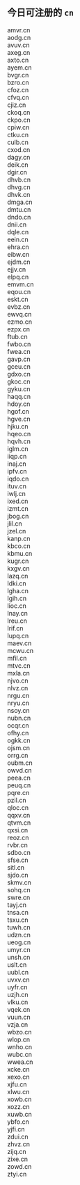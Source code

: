 
## 今日可注册的 `cn`
>
amvr.cn   
aodg.cn   
avuv.cn   
axeg.cn   
axto.cn   
ayem.cn   
bvgr.cn   
bzro.cn   
cfoz.cn   
cfvq.cn   
cjiz.cn   
ckoq.cn   
ckpo.cn   
cpiw.cn   
ctku.cn   
culb.cn   
cxod.cn   
dagy.cn   
deik.cn   
dgir.cn   
dhvb.cn   
dhvg.cn   
dhvk.cn   
dmga.cn   
dmtu.cn   
dndo.cn   
dnii.cn   
dqle.cn   
eein.cn   
ehra.cn   
eibw.cn   
ejdm.cn   
ejjv.cn   
elpq.cn   
emvm.cn   
eqou.cn   
eskt.cn   
evbz.cn   
ewvq.cn   
ezmo.cn   
ezpx.cn   
ftub.cn   
fwbo.cn   
fwea.cn   
gavp.cn   
gceu.cn   
gdxo.cn   
gkoc.cn   
gyku.cn   
haqq.cn   
hdoy.cn   
hgof.cn   
hgve.cn   
hjku.cn   
hqeo.cn   
hqvh.cn   
iglm.cn   
iiqp.cn   
inaj.cn   
ipfv.cn   
iqdo.cn   
ituv.cn   
iwlj.cn   
ixed.cn   
izmt.cn   
jbog.cn   
jlil.cn   
jzel.cn   
kanp.cn   
kbco.cn   
kbmu.cn   
kugr.cn   
kxgv.cn   
lazq.cn   
ldki.cn   
lgha.cn   
lgih.cn   
lioc.cn   
lnay.cn   
lreu.cn   
lrif.cn   
lupq.cn   
maev.cn   
mcwu.cn   
mfil.cn   
mtvc.cn   
mxla.cn   
njvo.cn   
nlvz.cn   
nrgu.cn   
nryu.cn   
nsoy.cn   
nubn.cn   
ocqr.cn   
ofhy.cn   
ogkk.cn   
ojsm.cn   
orrg.cn   
oubm.cn   
owvd.cn   
peea.cn   
peuq.cn   
pqre.cn   
pzil.cn   
qloc.cn   
qqxv.cn   
qtvm.cn   
qxsi.cn   
reoz.cn   
rvbr.cn   
sdbo.cn   
sfse.cn   
sitl.cn   
sjdo.cn   
skmv.cn   
sohq.cn   
swre.cn   
tayj.cn   
tnsa.cn   
tsxu.cn   
tuwh.cn   
udzn.cn   
ueog.cn   
umyr.cn   
unsh.cn   
uslt.cn   
uubl.cn   
uvxv.cn   
uyfr.cn   
uzjh.cn   
vlku.cn   
vqek.cn   
vuun.cn   
vzja.cn   
wbzo.cn   
wlop.cn   
wnho.cn   
wubc.cn   
wwea.cn   
xcke.cn   
xexo.cn   
xjfu.cn   
xlwu.cn   
xowb.cn   
xozz.cn   
xuwb.cn   
ybfo.cn   
yjfi.cn   
zdui.cn   
zhvz.cn   
zijq.cn   
zixe.cn   
zowd.cn   
ztyi.cn   

